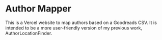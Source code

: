 # Author Mapper

This is a Vercel website to map authors based on a Goodreads CSV. It is intended to be a more user-friendly version of my previous work, AuthorLocationFinder.
